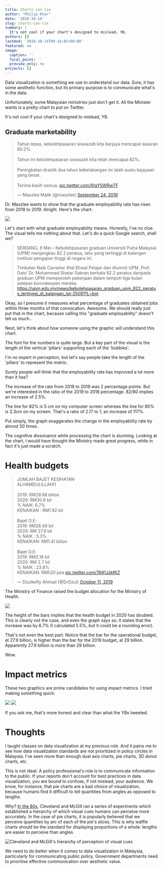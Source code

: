 ```yaml
---
title: Charts can lie
author: "Philip Khor"
date: '2019-10-14'
slug: charts-can-lie
summary: |
  It's not cool if your chart's designed to mislead, YB.
authors: []
lastmod: '2019-10-14T09:16:02+08:00'
featured: no
image:
  caption: ''
  focal_point: ''
  preview_only: no
projects: []
---
```


Data visualization is something we use to understand our data. Sure, it has some aesthetic function, but its primary purpose is to communicate what's in the data. 

Unfortunately, some Malaysian ministries just don't get it. All the Minister wants is a pretty chart to put on Twitter. 

It's not cool if your chart's designed to mislead, YB. 

## Graduate marketability

<blockquote class="twitter-tweet"><p lang="in" dir="ltr">Tahun lepas, kebolehpasaran siswazah kita berjaya mencapai sasaran 80.2%.<br><br>Tahun ini kebolehpasaran siswazah kita telah mencapai 82%.<br><br>Peningkatan drastik dua tahun kebelakangan ini ialah suatu kejayaan yang besar.<br><br>Terima kasih semua. <a href="https://t.co/I0gYSWRwTF">pic.twitter.com/I0gYSWRwTF</a></p>&mdash; Maszlee Malik (@maszlee) <a href="https://twitter.com/maszlee/status/1176332437305135104?ref_src=twsrc%5Etfw">September 24, 2019</a></blockquote> <script async src="https://platform.twitter.com/widgets.js" charset="utf-8"></script> 

Dr. Maszlee wants to show that the graduate employability rate has risen from 2018 to 2019. Alright. Here's the chart:

![](https://pbs.twimg.com/media/EFMsHivWsAA6_J1?format=png&name=900x900)

Let's start with what graduate employability means. Honestly, I've no clue. The visual tells me nothing about that. Let's do a quick Google search, shall we? 

> SERDANG, 6 Mei  – Kebolehpasaran graduan Universiti Putra Malaysia (UPM) menjangkau 82.2 peratus, iaitu yang tertinggi di kalangan institusi pengajian tinggi di negara ini.
>
> Timbalan Naib Canselor (Hal Ehwal Pelajar dan Alumni) UPM, Prof. Dato’ Dr. Mohammad Shatar Sabran berkata 82.2 peratus daripada graduan UPM memperoleh pekerjaan dalam tempoh tiga bulan selepas konvokesyen mereka.
> https://upm.edu.my/news/kebolehpasaran_graduan_upm_822_peratus_tertinggi_di_kalangan_ipt-25091?L=bm

Okay, so I presume it measures what percentage of graduates obtained jobs within three months of that convocation. Awesome. We should really just put that in the chart, because calling this "graduate employability" doesn't tell us much..

Next, let's think about how someone using the graphic will understand this chart. 

The font for the numbers is quite large. But a key part of the visual is the length of the vertical 'pillars' supporting each of the 'bubbles'. 

I'm no expert in perception, but let's say people take the length of the 'pillars' to represent the metric. 

Surely people will think that the employability rate has improved a lot more than it has? 

The increase of the rate from 2018 to 2019 was 2 percentage points. But we're interested in the ratio of the 2019 to 2018 percentage. 82/80 implies an increase of 2.5%.

The line for 82% is 5 cm on my computer screen whereas the line for 80% is 2.3cm on my screen. That's a ratio of 2.17 to 1, an increase of 117%. 

Put simply, the graph exaggerates the change in the employability rate by almost 50 times. 

The cognitive dissonance while processing the chart is stunning. Looking at the chart, I would have thought the Ministry made great progress, while in fact it's just made a scratch. 

# Health budgets 
<blockquote class="twitter-tweet"><p lang="in" dir="ltr">JUMLAH BAJET KESIHATAN<br>ALHAMDULILLAH!1<br><br>2019: RM28.68 bilion<br>2020: RM30.6 bil<br>% NAIK: 6.7%<br>KENAIKAN : RM1.92 bil<br><br>Bajet O.E:<br>2019: RM26.49 bil<br>2020: RM 27.9 bil<br>% NAIK : 5.3%<br>KENAIKAN: RM1.41 bilion<br><br>Bajet D.E:<br>2019: RM2.18 bil<br>2020: RM 2.7 bil<br>% NAIK : 23.8%<br>KENAIKAN: RM520 juta <a href="https://t.co/7A91JzkfKZ">pic.twitter.com/7A91JzkfKZ</a></p>&mdash; Dzulkefly Ahmad (@DrDzul) <a href="https://twitter.com/DrDzul/status/1182591381023252481?ref_src=twsrc%5Etfw">October 11, 2019</a></blockquote> <script async src="https://platform.twitter.com/widgets.js" charset="utf-8"></script> 

The Ministry of Finance raised the budget allocation for the Ministry of Health. 

![](https://pbs.twimg.com/media/EGloj0qUYAANBme?format=jpg&name=small)

The height of the bars implies that the health budget in 2020 has doubled. This is clearly not the case, and even the graph says so: it states that the increase was by 6.7% (I calculated 5.5%, but it could be a rounding error). 

That's not even the best part. Notice that the bar for the operational budget, at 27.9 billion, is higher than the bar for the 2019 budget, at 29 billion. Apparently 27.9 billion is more than 29 billion. 

Wow.

# Impact metrics 

These two graphics are prime candidates for using impact metrics. I tried making something quick: 

![](/img/graduate-employability.png)
![](/img/health-budget.png)

If you ask me, that's more honest and clear than what the YBs tweeted.  

# Thoughts

I taught classes on data visualization at my previous role. And it pains me to see how data visualization standards are not prioritized in policy circles in Malaysia. I've seen more than enough dual axis charts, pie charts, 3D donut charts, etc. 

This is not ideal. A policy professional's role is to communicate information to the public. If your reports don't account for best practices in data visualization, you are bound to confuse, if not mislead, your audience. We know, for instance, that pie charts are a bad choice of visualization, because humans find it difficult to tell quantities from angles as opposed to lengths. 

Why? [In the 80s](https://paldhous.github.io/ucb/2016/dataviz/week2.html), Cleveland and McGill ran a series of experiments which established a hierarchy of which visual cues humans can perceive more accurately. In the case of pie charts, it is popularly believed that we perceive quantities by arc of each of the pie's slices. This is why waffle charts should be the standard for displaying proportions of a whole: lengths are easier to perceive than angles. 

![Cleveland and McGill's hierarchy of perception of visual cues](https://paldhous.github.io/ucb/2016/dataviz/img/class2_2.jpg)

We need to do better when it comes to data visualization in Malaysia, particularly for communicating public policy. Government departments need to prioritise effective communication over aesthetic value. 